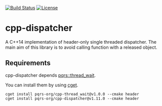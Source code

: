 [![Build Status](https://travis-ci.org/pqrs-org/cpp-dispatcher.svg?branch=master)](https://travis-ci.org/pqrs-org/cpp-dispatcher)
[![License](https://img.shields.io/badge/license-Boost%20Software%20License-blue.svg)](https://github.com/pqrs-org/cpp-dispatcher/blob/master/LICENSE.md)

# cpp-dispatcher

A C++14 implementation of header-only single threaded dispatcher.
The main aim of this library is to avoid calling function with a released object.

## Requirements

cpp-dispatcher depends [pqrs::thread_wait](https://github.com/pqrs-org/cpp-thread_wait).

You can install them by using [cget](https://github.com/pfultz2/cget).

```shell
cget install pqrs-org/cpp-thread_wait@v1.0.0 --cmake header
cget install pqrs-org/cpp-dispatcher@v1.11.0 --cmake header
```
